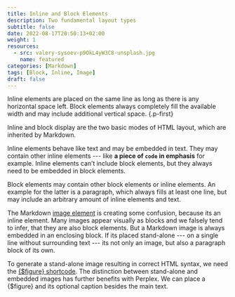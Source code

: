 ```yaml
---
title: Inline and Block Elements
description: Two fundamental layout types
subtitle: false
date: 2022-08-17T20:50:13+02:00
weight: 1
resources:
  - src: valery-sysoev-p9OkL4yW3C8-unsplash.jpg
    name: featured
categories: [Markdown]
tags: [Block, Inline, Image]
draft: false
---
```


Inline elements are placed on the same line as long as there is any horizontal space left. Block elements always completely fill the available width and may include additional vertical space.
{.p-first} <!--more-->

Inline and block display are the two basic modes of HTML layout, which are inherited by Markdown.

Inline elements behave like text and may be embedded in text. They may contain other inline elements --- like **a piece of `code` in emphasis** for example. Inline elements can’t include block elements, but they always need to be embedded in block elements.

Block elements may contain other block elements or inline elements. An example for the latter is a paragraph, which always fills at least one line, but may include an arbitrary amount of inline elements and text.

The Markdown [image element](/doc/basic/image) is creating some confusion, because its an inline element. Many images appear visually as blocks and we falsely tend to infer, that they are also block elements. But a Markdown image is always embedded in an enclosing block. If its placed stand-alone --- on a single line without surrounding text --- its not only an image, but also a paragraph block of its own.

To generate a stand-alone image resulting in correct HTML syntax, we need the [{$figure} shortcode](/doc/shortcode/figure). The distinction between stand-alone and embedded images has further benefits with Perplex. We can place a {$figure} and its optional caption besides the main text.

